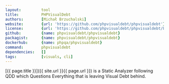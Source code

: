 ```yaml
---
layout:         tool
title:          PHPVisualDebt
authors:        [Michał Brzuchalski]
website:        {url: 'https://github.com/phpvisualdebt/phpvisualdebt'}
license:        {url: 'https://github.com/phpvisualdebt/phpvisualdebt/blob/master/LICENSE', label: 'MIT License'}
github:         {name: phpvisualdebt/phpvisualdebt}
packagist:      {name: phpvisualdebt/phpvisualdebt}          
dockerhub:      {name: phpqa/phpvisualdebt}     
command:        phpvisualdebt
dependencies:   []
tags:           [visuals, cli] 
---
```


[{{ page.title }}]({{ site.url }}{{ page.url }}) is a Static Analyzer following QDD which Questions Everything that is leaving Visual Debt behind.

<!--more--> 
